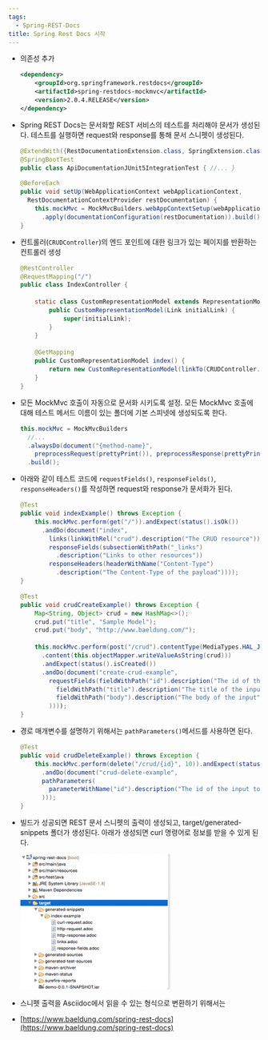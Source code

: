 ```yaml
---
tags:
  - Spring-REST-Docs
title: Spring Rest Docs 시작
---
```



- 의존성 추가

    ```xml
    <dependency>
        <groupId>org.springframework.restdocs</groupId>
        <artifactId>spring-restdocs-mockmvc</artifactId>
        <version>2.0.4.RELEASE</version>
    </dependency>
    ```

- Spring REST Docs는 문서화할 REST 서비스의 테스트를 처리해야 문서가 생성된다. 테스트를 실행하면 request와 response를 통해 문서 스니펫이 생성된다.

    ```java
    @ExtendWith({RestDocumentationExtension.class, SpringExtension.class})
    @SpringBootTest
    public class ApiDocumentationJUnit5IntegrationTest { //... }
    ```

    ```java
    @BeforeEach
    public void setUp(WebApplicationContext webApplicationContext,
      RestDocumentationContextProvider restDocumentation) {
        this.mockMvc = MockMvcBuilders.webAppContextSetup(webApplicationContext)
          .apply(documentationConfiguration(restDocumentation)).build();
    }
    ```

- 컨트롤러(`CRUDController`)의 엔드 포인트에 대한 링크가 있는 페이지를 반환하는 컨트롤러 생성

    ```java
    @RestController
    @RequestMapping("/")
    public class IndexController {
    
        static class CustomRepresentationModel extends RepresentationModel<CustomRepresentationModel> {
            public CustomRepresentationModel(Link initialLink) {
                super(initialLink);
            }
        }
    
        @GetMapping
        public CustomRepresentationModel index() {
            return new CustomRepresentationModel(linkTo(CRUDController.class).withRel("crud"));
        }
    }
    ```

- 모든 MockMvc 호출이 자동으로 문서화 시키도록 설정. 모든 MockMvc 호출에 대해 테스트 메서드 이름이 있는 폴더에 기본 스피넷에 생성되도록 한다.

    ```java
    this.mockMvc = MockMvcBuilders
      //...
      .alwaysDo(document("{method-name}", 
        preprocessRequest(prettyPrint()), preprocessResponse(prettyPrint())))
      .build();
    ```

- 아래와 같이 테스트 코드에 `requestFields()`, `responseFields()`, `responseHeaders()`를 작성하면 request와 response가 문서화가 된다.

    ```java
    @Test
    public void indexExample() throws Exception {
        this.mockMvc.perform(get("/")).andExpect(status().isOk())
          .andDo(document("index", 
            links(linkWithRel("crud").description("The CRUD resource")), 
            responseFields(subsectionWithPath("_links")
              .description("Links to other resources"))
            responseHeaders(headerWithName("Content-Type")
              .description("The Content-Type of the payload"))));
    }
    ```

    ```java
    @Test
    public void crudCreateExample() throws Exception {
        Map<String, Object> crud = new HashMap<>();
        crud.put("title", "Sample Model");
        crud.put("body", "http://www.baeldung.com/");
           
        this.mockMvc.perform(post("/crud").contentType(MediaTypes.HAL_JSON)
          .content(this.objectMapper.writeValueAsString(crud)))
          .andExpect(status().isCreated())
          .andDo(document("create-crud-example", 
            requestFields(fieldWithPath("id").description("The id of the input"),
              fieldWithPath("title").description("The title of the input"),
              fieldWithPath("body").description("The body of the input"),
            ))));
    }
    ```

- 경로 매개변수를 설명하기 위해서는 `pathParameters()`메서드를 사용하면 된다.

    ```java
    @Test
    public void crudDeleteExample() throws Exception {
        this.mockMvc.perform(delete("/crud/{id}", 10)).andExpect(status().isOk())
          .andDo(document("crud-delete-example", 
          pathParameters(
            parameterWithName("id").description("The id of the input to delete")
          )));
    }
    ```

- 빌드가 성공되면 REST 문서 스니펫의 출력이 생성되고, target/generated-snippets 폴더가 생성된다. 아래가 생성되면 curl 명령어로 정보를 받을 수 있게 된다.
  

    ![Spring%20Rest%20Docs%20%E1%84%89%E1%85%B5%E1%84%8C%E1%85%A1%E1%86%A8%2043ab6cc647ea4374a484c08a476a3a5a/Untitled.png](assets/Untitled-4552542.png)

    
- 스니펫 출력을 Asciidoc에서 읽을 수 있는 형식으로 변환하기 위해서는
- [https://www.baeldung.com/spring-rest-docs](https://www.baeldung.com/spring-rest-docs)
